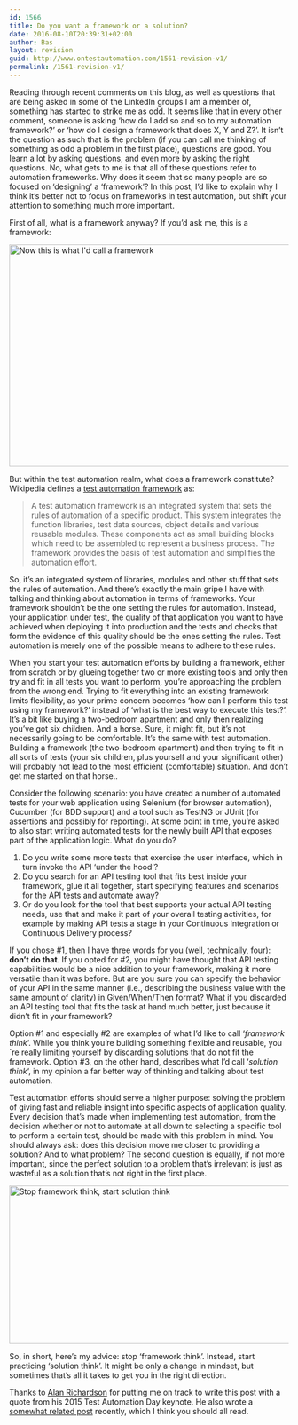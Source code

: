 ```yaml
---
id: 1566
title: Do you want a framework or a solution?
date: 2016-08-10T20:39:31+02:00
author: Bas
layout: revision
guid: http://www.ontestautomation.com/1561-revision-v1/
permalink: /1561-revision-v1/
---
```

Reading through recent comments on this blog, as well as questions that are being asked in some of the LinkedIn groups I am a member of, something has started to strike me as odd. It seems like that in every other comment, someone is asking &#8216;how do I add so and so to my automation framework?&#8217; or &#8216;how do I design a framework that does X, Y and Z?&#8217;. It isn&#8217;t the question as such that is the problem (if you can call me thinking of something as odd a problem in the first place), questions are good. You learn a lot by asking questions, and even more by asking the right questions. No, what gets to me is that all of these questions refer to automation frameworks. Why does it seem that so many people are so focused on &#8216;designing&#8217; a &#8216;framework&#8217;? In this post, I&#8217;d like to explain why I think it&#8217;s better not to focus on frameworks in test automation, but shift your attention to something much more important.

First of all, what is a framework anyway? If you&#8217;d ask me, this is a framework:

<a href="http://www.ontestautomation.com/?attachment_id=1562" rel="attachment wp-att-1562"><img src="http://www.ontestautomation.com/wp-content/uploads/2016/08/framework.jpg" alt="Now this is what I&#039;d call a framework" width="698" height="400" class="aligncenter size-full wp-image-1562" srcset="https://www.ontestautomation.com/wp-content/uploads/2016/08/framework.jpg 698w, https://www.ontestautomation.com/wp-content/uploads/2016/08/framework-300x172.jpg 300w" sizes="(max-width: 698px) 100vw, 698px" /></a>

But within the test automation realm, what does a framework constitute? Wikipedia defines a <a href="https://en.wikipedia.org/wiki/Test_automation#Framework_approach_in_automation" target="_blank">test automation framework</a> as:

> A test automation framework is an integrated system that sets the rules of automation of a specific product. This system integrates the function libraries, test data sources, object details and various reusable modules. These components act as small building blocks which need to be assembled to represent a business process. The framework provides the basis of test automation and simplifies the automation effort.

So, it&#8217;s an integrated system of libraries, modules and other stuff that sets the rules of automation. And there&#8217;s exactly the main gripe I have with talking and thinking about automation in terms of frameworks. Your framework shouldn&#8217;t be the one setting the rules for automation. Instead, your application under test, the quality of that application you want to have achieved when deploying it into production and the tests and checks that form the evidence of this quality should be the ones setting the rules. Test automation is merely one of the possible means to adhere to these rules.

When you start your test automation efforts by building a framework, either from scratch or by glueing together two or more existing tools and only then try and fit in all tests you want to perform, you&#8217;re approaching the problem from the wrong end. Trying to fit everything into an existing framework limits flexibility, as your prime concern becomes &#8216;how can I perform this test using my framework?&#8217; instead of &#8216;what is the best way to execute this test?&#8217;. It&#8217;s a bit like buying a two-bedroom apartment and only then realizing you&#8217;ve got six children. And a horse. Sure, it might fit, but it&#8217;s not necessarily going to be comfortable. It&#8217;s the same with test automation. Building a framework (the two-bedroom apartment) and then trying to fit in all sorts of tests (your six children, plus yourself and your significant other) will probably not lead to the most efficient (comfortable) situation. And don&#8217;t get me started on that horse..

Consider the following scenario: you have created a number of automated tests for your web application using Selenium (for browser automation), Cucumber (for BDD support) and a tool such as TestNG or JUnit (for assertions and possibly for reporting). At some point in time, you&#8217;re asked to also start writing automated tests for the newly built API that exposes part of the application logic. What do you do?

  1. Do you write some more tests that exercise the user interface, which in turn invoke the API &#8216;under the hood&#8217;?
  2. Do you search for an API testing tool that fits best inside your framework, glue it all together, start specifying features and scenarios for the API tests and automate away?
  3. Or do you look for the tool that best supports your actual API testing needs, use that and make it part of your overall testing activities, for example by making API tests a stage in your Continuous Integration or Continuous Delivery process?

If you chose #1, then I have three words for you (well, technically, four): **don&#8217;t do that**. If you opted for #2, you might have thought that API testing capabilities would be a nice addition to your framework, making it more versatile than it was before. But are you sure you can specify the behavior of your API in the same manner (i.e., describing the business value with the same amount of clarity) in Given/When/Then format? What if you discarded an API testing tool that fits the task at hand much better, just because it didn&#8217;t fit in your framework?

Option #1 and especially #2 are examples of what I&#8217;d like to call &#8216;_framework think_&#8216;. While you think you&#8217;re building something flexible and reusable, you´re really limiting yourself by discarding solutions that do not fit the framework. Option #3, on the other hand, describes what I&#8217;d call &#8216;_solution think_&#8216;, in my opinion a far better way of thinking and talking about test automation.

Test automation efforts should serve a higher purpose: solving the problem of giving fast and reliable insight into specific aspects of application quality. Every decision that&#8217;s made when implementing test automation, from the decision whether or not to automate at all down to selecting a specific tool to perform a certain test, should be made with this problem in mind. You should always ask: does this decision move me closer to providing a solution? And to what problem? The second question is equally, if not more important, since the perfect solution to a problem that&#8217;s irrelevant is just as wasteful as a solution that&#8217;s not right in the first place.

<a href="http://www.ontestautomation.com/?attachment_id=1563" rel="attachment wp-att-1563"><img src="http://www.ontestautomation.com/wp-content/uploads/2016/08/solution.gif" alt="Stop framework think, start solution think" width="620" height="285" class="aligncenter size-full wp-image-1563" /></a>

So, in short, here&#8217;s my advice: stop &#8216;framework think&#8217;. Instead, start practicing &#8216;solution think&#8217;. It might be only a change in mindset, but sometimes that&#8217;s all it takes to get you in the right direction.

Thanks to <a href="http://www.eviltester.com/" target="_blank">Alan Richardson</a> for putting me on track to write this post with a quote from his 2015 Test Automation Day keynote. He also wrote a <a href="http://seleniumsimplified.com/2016/08/question-what-is-the-best-page-object-framework-for-java/" target="_blank">somewhat related post</a> recently, which I think you should all read.